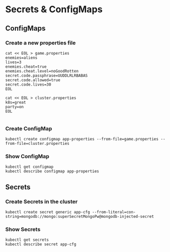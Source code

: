 # Secrets & ConfigMaps

## ConfigMaps

### Create a new properties file 

```
cat << EOL > game.properties                    
enemies=aliens
lives=3
enemies.cheat=true
enemies.cheat.level=noGoodRotten
secret.code.passphrase=UUDDLRLRBABAS
secret.code.allowed=true
secret.code.lives=30
EOL

cat << EOL > cluster.properties                    
k8s=great
party=on
EOL


```

### Create ConfigMap

```
kubectl create configmap app-properties --from-file=game.properties --from-file=cluster.properties
```

### Show ConfigMap
```
kubectl get configmap
kubectl describe configmap app-properties
```

## Secrets

### Create Secrets in the cluster

```
kubectl create secret generic app-cfg --from-literal=con-string=mongodb://mongo:superSecretMongoPw@mongodb-injected-secret
```

### Show Secrets

```
kubectl get secrets
kubectl describe secret app-cfg
```
